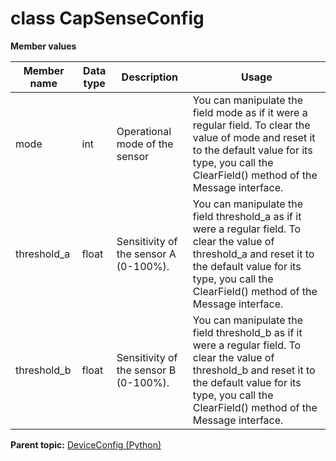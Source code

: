 # class CapSenseConfig

 **Member values** 

|Member name|Data type|Description|Usage|
|-----------|---------|-----------|-----|
|mode|int|Operational mode of the sensor|You can manipulate the field mode as if it were a regular field. To clear the value of mode and reset it to the default value for its type, you call the ClearField\(\) method of the Message interface.|
|threshold\_a|float|Sensitivity of the sensor A \(0-100%\).|You can manipulate the field threshold\_a as if it were a regular field. To clear the value of threshold\_a and reset it to the default value for its type, you call the ClearField\(\) method of the Message interface.|
|threshold\_b|float|Sensitivity of the sensor B \(0-100%\).|You can manipulate the field threshold\_b as if it were a regular field. To clear the value of threshold\_b and reset it to the default value for its type, you call the ClearField\(\) method of the Message interface.|

**Parent topic:** [DeviceConfig \(Python\)](../../summary_pages/DeviceConfig.md)

